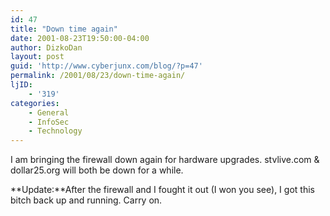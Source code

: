 ```yaml
---
id: 47
title: "Down time again"
date: 2001-08-23T19:50:00-04:00
author: DizkoDan
layout: post
guid: 'http://www.cyberjunx.com/blog/?p=47'
permalink: /2001/08/23/down-time-again/
ljID:
    - '319'
categories:
    - General
    - InfoSec
    - Technology
---
```


I am bringing the firewall down again for hardware upgrades. stvlive.com &amp; dollar25.org will both be down for a while.

**Update:**After the firewall and I fought it out (I won you see), I got this bitch back up and running. Carry on.